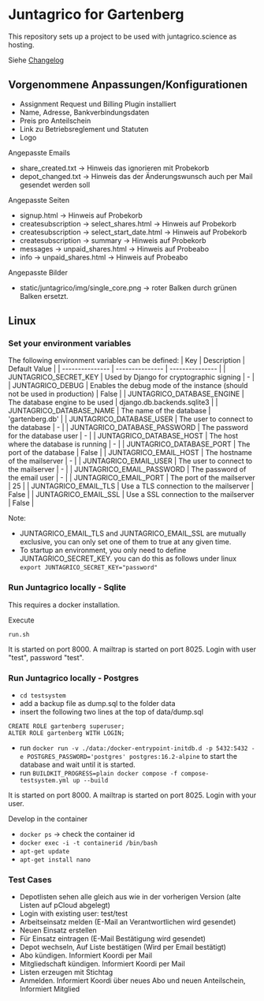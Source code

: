 # Juntagrico for Gartenberg

This repository sets up a project to be used with juntagrico.science as hosting.

Siehe [Changelog](CHANGELOG)

## Vorgenommene Anpassungen/Konfigurationen

* Assignment Request und Billing Plugin installiert
* Name, Adresse, Bankverbindungsdaten
* Preis pro Anteilschein
* Link zu Betriebsreglement und Statuten
* Logo

Angepasste Emails
* share_created.txt -> Hinweis das ignorieren mit Probekorb
* depot_changed.txt -> Hinweis das der Änderungswunsch auch per Mail gesendet werden soll

Angepasste Seiten
* signup.html -> Hinweis auf Probekorb
* createsubscription -> select_shares.html -> Hinweis auf Probekorb
* createsubscription -> select_start_date.html -> Hinweis auf Probekorb
* createsubscription -> summary -> Hinweis auf Probekorb
* messages -> unpaid_shares.html -> Hinweis auf Probeabo
* info -> unpaid_shares.html -> Hinweis auf Probeabo

Angepasste Bilder
* static/juntagrico/img/single_core.png -> roter Balken durch grünen Balken ersetzt.

## Linux

### Set your environment variables

The following environment variables can be defined:
| Key | Description | Default Value |
| --------------- | --------------- | --------------- |
| JUNTAGRICO_SECRET_KEY | Used by Django for cryptographic signing | - |
| JUNTAGRICO_DEBUG | Enables the debug mode of the instance (should not be used in production) | False |
| JUNTAGRICO_DATABASE_ENGINE | The database engine to be used | django.db.backends.sqlite3 |
| JUNTAGRICO_DATABASE_NAME | The name of the database | 'gartenberg.db' |
| JUNTAGRICO_DATABASE_USER | The user to connect to the database | - |
| JUNTAGRICO_DATABASE_PASSWORD | The password for the database user | - |
| JUNTAGRICO_DATABASE_HOST | The host where the database is running | - |
| JUNTAGRICO_DATABASE_PORT | The port of the database | False |
| JUNTAGRICO_EMAIL_HOST | The hostname of the mailserver | - |
| JUNTAGRICO_EMAIL_USER | The user to connect to the mailserver | - |
| JUNTAGRICO_EMAIL_PASSWORD | The password of the email user | - |
| JUNTAGRICO_EMAIL_PORT | The port of the mailserver | 25 |
| JUNTAGRICO_EMAIL_TLS | Use a TLS connection to the mailserver | False |
| JUNTAGRICO_EMAIL_SSL | Use a SSL connection to the mailserver | False |

Note: 
 * JUNTAGRICO_EMAIL_TLS and JUNTAGRICO_EMAIL_SSL are mutually exclusive, you can only set one of them to true at any given time.
 * To startup an environment, you only need to define JUNTAGRICO_SECRET_KEY. you can do this as follows under linux `export JUNTAGRICO_SECRET_KEY="password"`

### Run Juntagrico locally - Sqlite

This requires a docker installation.

Execute
```
run.sh
```

It is started on port 8000. A mailtrap is started on port 8025. Login with user "test", password "test".

### Run Juntagrico locally - Postgres

* ```cd testsystem```
* add a backup file as dump.sql to the folder data
* insert the following two lines at the top of data/dump.sql
```
CREATE ROLE gartenberg superuser;
ALTER ROLE gartenberg WITH LOGIN;
```
* run ```docker run -v ./data:/docker-entrypoint-initdb.d -p 5432:5432 -e POSTGRES_PASSWORD='postgres' postgres:16.2-alpine``` to start the database and wait until it is started. 
* run ```BUILDKIT_PROGRESS=plain docker compose -f compose-testsystem.yml up --build```

It is started on port 8000. A mailtrap is started on port 8025. Login with your user.

Develop in the container
* ```docker ps``` -> check the container id
* ```docker exec -i -t containerid /bin/bash```
* ```apt-get update```
* ```apt-get install nano```

### Test Cases

* Depotlisten sehen alle gleich aus wie in der vorherigen Version (alte Listen auf pCloud abgelegt)
* Login with existing user: test/test
* Arbeitseinsatz melden (E-Mail an Verantwortlichen wird gesendet)
* Neuen Einsatz erstellen
* Für Einsatz eintragen (E-Mail Bestätigung wird gesendet)
* Depot wechseln, Auf Liste bestätigen (Wird per Email bestätigt)
* Abo kündigen. Informiert Koordi per Mail
* Mitgliedschaft kündigen. Informiert Koordi per Mail
* Listen erzeugen mit Stichtag
* Anmelden. Informiert Koordi über neues Abo und neuen Anteilschein, Informiert Mitglied
